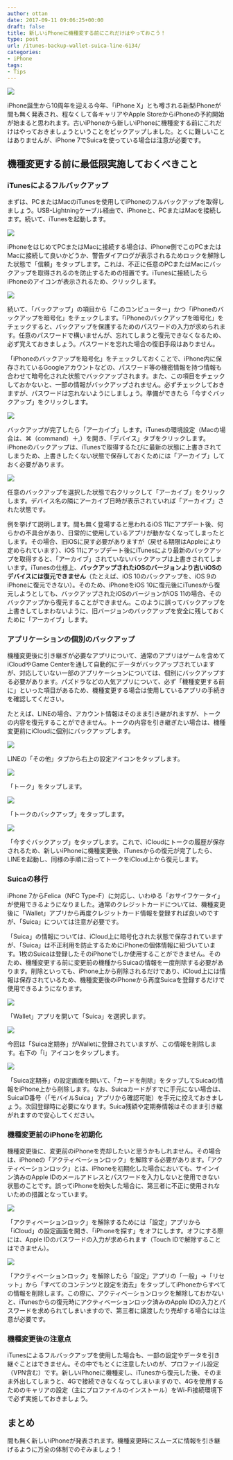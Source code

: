 ```yaml
---
author: ottan
date: 2017-09-11 09:06:25+00:00
draft: false
title: 新しいiPhoneに機種変する前にこれだけはやっておこう！
type: post
url: /itunes-backup-wallet-suica-line-6134/
categories:
- iPhone
tags:
- Tips
---
```


![](/images/2017/09/170911-59b6496880d1d.jpg)






iPhone誕生から10周年を迎える今年、「iPhone X」とも噂される新型iPhoneが間も無く発表され、程なくして各キャリアやApple StoreからiPhoneの予約開始が始まると思われます。古いiPhoneから新しいiPhoneに機種変する前にこれだけはやっておきましょうということをピックアップしました。とくに難しいことはありませんが、iPhone 7でSuicaを使っている場合は注意が必要です。





## 機種変更する前に最低限実施しておくべきこと





### iTunesによるフルバックアップ





まずは、PCまたはMacのiTunesを使用してiPhoneのフルバックアップを取得しましょう。USB-Lightningケーブル経由で、iPhoneと、PCまたはMacを接続します。続いて、iTunesを起動します。





![](/images/2017/09/170911-59b649713cf94.png)






iPhoneをはじめてPCまたはMacに接続する場合は、iPhone側でこのPCまたはMacに接続して良いかどうか、警告ダイアログが表示されるためロックを解除した状態で「信頼」をタップします。これは、不正に任意のPCまたはMacにバックアップを取得されるのを防止するための措置です。iTunesに接続したらiPhoneのアイコンが表示されるため、クリックします。





![](/images/2017/09/170911-59b6497772f2f.png)






続いて、「バックアップ」の項目から「このコンピューター」かつ「iPhoneのバックアップを暗号化」をチェックします。「iPhoneのバックアップを暗号化」をチェックすると、バックアップを保護するためのパスワードの入力が求められます。任意のパスワードで構いませんが、忘れてしまうと復元できなくなるため、必ず覚えておきましょう。パスワードを忘れた場合の復旧手段はありません。





「iPhoneのバックアップを暗号化」をチェックしておくことで、iPhone内に保存されているGoogleアカウントなどの、パスワード等の機密情報を持つ情報も合わせて暗号化された状態でバックアップされます。また、この項目をチェックしておかないと、一部の情報がバックアップされません。必ずチェックしておきますが、パスワードは忘れないようにしましょう。準備ができたら「今すぐバックアップ」をクリックします。





![](/images/2017/09/170911-59b649cb74eae.png)






バックアップが完了したら「アーカイブ」します。iTunesの環境設定（Macの場合は、⌘（command）＋,）を開き、「デバイス」タブをクリックします。iPhoneのバックアップは、iTunesで取得するたびに最新の状態に上書きされてしまうため、上書きしたくない状態で保存しておくためには「アーカイブ」しておく必要があります。





![](/images/2017/09/170911-59b649d272027.png)






任意のバックアップを選択した状態で右クリックして「アーカイブ」をクリックします。デバイス名の隣にアーカイブ日時が表示されていれば「アーカイブ」された状態です。





例を挙げて説明します。間も無く登場すると思われるiOS 11にアプデート後、何らかの不具合があり、日常的に使用しているアプリが動かなくなってしまったとします。その場合、旧iOSに戻す必要がありますが（戻せる期限はAppleにより定められています）、iOS 11にアップデート後にiTunesにより最新のバックアップを取得すると、「アーカイブ」されていないバックアップは上書きされてしまいます。iTunesの仕様上、**バックアップされたiOSのバージョンより古いiOSのデバイスには復元できません**（たとえば、iOS 10のバックアップを、iOS 9のiPhoneに復元できない）。そのため、iPhoneをiOS 10に復元後にiTunesから復元しようとしても、バックアップされたiOSのバージョンがiOS 11の場合、そのバックアップから復元することができません。このように誤ってバックアップを上書きしてしまわないように、旧バージョンのバックアップを安全に残しておくために「アーカイブ」します。





### アプリケーションの個別のバックアップ





機種変更後に引き継ぎが必要なアプリについて、通常のアプリはゲームを含めてiCloudやGame Centerを通して自動的にデータがバックアップされていますが、対応していない一部のアプリケーションについては、個別にバックアップする必要があります。パズドラなどの人気アプリについて、必ず「機種変更する前に」といった項目があるため、機種変更する場合は使用しているアプリの手続きを確認してください。





たとえば、LINEの場合、アカウント情報はそのまま引き継がれますが、トークの内容を復元することができません。トークの内容を引き継ぎたい場合は、機種変更前にiCloudに個別にバックアップします。





![](/images/2017/09/170911-59b64984e6397.png)






LINEの「その他」タブから右上の設定アイコンをタップします。





![](/images/2017/09/170911-59b6498a9c832.png)






「トーク」をタップします。





![](/images/2017/09/170911-59b649937f7cf.png)






「トークのバックアップ」をタップします。





![](/images/2017/09/170911-59b64999b47c3.png)






「今すぐバックアップ」をタップします。これで、iCloudにトークの履歴が保存されるため、新しいiPhoneに機種変更後、iTunesからの復元が完了したら、LINEを起動し、同様の手順に沿ってトークをiCloud上から復元します。





### Suicaの移行





iPhone 7からFelica（NFC Type-F）に対応し、いわゆる「おサイフケータイ」が使用できるようになりました。通常のクレジットカードについては、機種変更後に「Wallet」アプリから再度クレジットカード情報を登録すれば良いのですが、「Suica」については注意が必要です。





「Suica」の情報については、iCloud上に暗号化された状態で保存されていますが、「Suica」は不正利用を防止するためにiPhoneの個体情報に紐づいています。1枚のSuicaは登録したそのiPhoneでしか使用することができません。そのため、機種変更する前に変更前の機種からSuicaの情報を一度削除する必要があります。削除といっても、iPhone上から削除されるだけであり、iCloud上には情報は保存されているため、機種変更後のiPhoneから再度Suicaを登録するだけで使用できるようになります。





![](/images/2017/09/170911-59b649a01f16f.png)






「Wallet」アプリを開いて「Suica」を選択します。





![](/images/2017/09/170911-59b650389abb9.png)






今回は「Suica定期券」がWalletに登録されていますが、この情報を削除します。右下の「i」アイコンをタップします。





![](/images/2017/09/170911-59b649b231b40.png)






「Suica定期券」の設定画面を開いて、「カードを削除」をタップしてSuicaの情報をiPhone上から削除します。なお、Suicaカードがすでに手元にない場合は、SuicaID番号（「モバイルSuica」アプリから確認可能）を手元に控えておきましょう。次回登録時に必要になります。Suica残額や定期券情報はそのまま引き継がれますので安心してください。





### 機種変更前のiPhoneを初期化





機種変更後に、変更前のiPhoneを売却したいと思うかもしれません。その場合は、iPhoneの「アクティベーションロック」を解除する必要があります。「アクティベーションロック」とは、iPhoneを初期化した場合においても、サインイン済みのApple IDのメールアドレスとパスワードを入力しないと使用できない状態のことです。誤ってiPhoneを紛失した場合に、第三者に不正に使用されないための措置となっています。





![](/images/2017/09/170911-59b64ac52c34f.png)






「アクティベーションロック」を解除するためには「設定」アプリから「iCloud」の設定画面を開き、「iPhoneを探す」をオフにします。オフにする際には、Apple IDのパスワードの入力が求められます（Touch IDで解除することはできません）。





![](/images/2017/09/170911-59b64acd071ea.png)






「アクティベーションロック」を解除したら「設定」アプリの「一般」→「リセット」から「すべてのコンテンツと設定を消去」をタップしてiPhoneからすべての情報を削除します。この際に、アクティベーションロックを解除しておかないと、iTunesからの復元時にアクティベーションロック済みのApple IDの入力とパスワードを求められてしまいますので、第三者に譲渡したり売却する場合には注意が必要です。





### 機種変更後の注意点





iTunesによるフルバックアップを使用した場合も、一部の設定やデータを引き継ぐことはできません。その中でもとくに注意したいのが、プロファイル設定（VPN含む）です。新しいiPhoneに機種変し、iTunesから復元した後、そのまま外出してしまうと、4Gで接続できなくなってしまいますので、4Gを使用するためのキャリアの設定（主にプロファイルのインストール）をWi-Fi接続環境下で必ず実施しておきましょう。





## まとめ





間も無く新しいiPhoneが発表されます。機種変更時にスムーズに情報を引き継げるように万全の体制でのぞみましょう！
